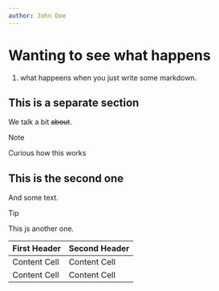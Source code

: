 ```yaml
---
author: John Doe
---
```


# Wanting to see what happens

1. what happeens when you just write some markdown.

## This is a separate section

We talk a bit ~~about~~.

> [!NOTE]
> Curious how this works

## This is the second one

And some text.

> [!TIP]
> This js another one.

| First Header  | Second Header |
| ------------- | ------------- |
| Content Cell  | Content Cell  |
| Content Cell  | Content Cell  |